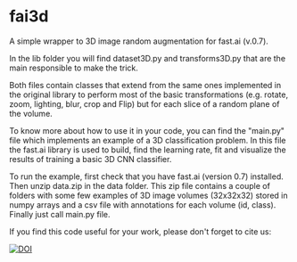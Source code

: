 # fai3d

A simple wrapper to 3D image random augmentation for fast.ai (v.0.7).

In the lib folder you will find dataset3D.py and transforms3D.py
that are the main responsible to make the trick.

Both files contain classes that extend from the same ones implemented in the original library
to perform most of the basic transformations (e.g. rotate, zoom, lighting, blur, crop and Flip)
but for each slice of a random plane of the volume.

To know more about how to use it in your code, you can find the "main.py" file which implements an
example of a 3D classification problem. In this file the fast.ai library is used to build, find
the learning rate, fit and visualize the results of training a basic 3D CNN classifier.

To run the example, first check that you have fast.ai (version 0.7) installed.
Then unzip data.zip in the data folder. This zip file contains a couple of folders
with some few examples of 3D image volumes (32x32x32) stored in numpy arrays and a csv file
with annotations for each volume (id, class). Finally just call main.py file.

If you find this code useful for your work, please don't forget to cite us:

[![DOI](https://zenodo.org/badge/168328059.svg)](https://zenodo.org/badge/latestdoi/168328059)




